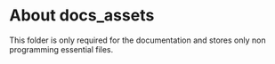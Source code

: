 # About docs_assets

This folder is only required for the documentation and stores only non programming essential  files.